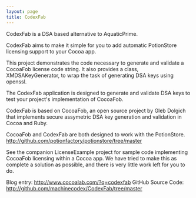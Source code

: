 ```yaml
---
layout: page
title: CodexFab
---
```


CodexFab is a DSA based alternative to AquaticPrime. 

CodexFab aims to make it simple for you to add automatic PotionStore licensing support to your Cocoa app.

This project demonstrates the code necessary to generate and validate a CocoaFob license code string. It also provides a class, XMDSAKeyGenerator, to wrap the task of generating DSA keys using openssl.

The CodexFab application is designed to generate and validate DSA keys to test your project's implementation of CocoaFob.

CodexFab is based on CocoaFob, an open source project by Gleb Dolgich that implements secure assymetric DSA key generation and validation in Cocoa and Ruby. 

CocoaFob and CodexFab are both designed to work with the PotionStore. http://github.com/potionfactory/potionstore/tree/master

See the companion LicenseExample project for sample code implementing CocoaFob licensing within a Cocoa app. We have tried to make this as complete a solution as possible, and there is very little work left for you to do.

Blog entry: http://www.cocoalab.com/?q=codexfab
GitHub Source Code: http://github.com/machinecodex/CodexFab/tree/master

